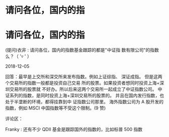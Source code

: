# 请问各位，国内的指

# 请问各位，国内的指

(提问)衣非 : 请问各位，国内的指数基金跟踪的都是"中证指 数有限公司"的指数么？（ '▿ ' ）

2018-12-05

回答：最早是上交所和深交所来发布指数。例如上证综指、 深证成指。 但是这两个交易所的指数一般都是投资自己交易 所的股票。如果投资者想同时投资上海+深圳交易所的股票就 不好办。所以后来这两个交易所一起成立了中证指数公司。 中证系列的指数，是同时投资上海+深圳交易所的股票的。 并且在国内发行指数，也处于半垄断的环境，都得挂靠到中 证指数公司那里。 海外指数公司为 A 股开发的指数，例如 MSCI 中国指数等不受这个限制。(9 赞)

评论区：

Franky : 还有不少 QDII 基金是跟踪国外的指数的，比如标普 500 指数